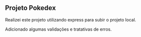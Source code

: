 ## Projeto Pokedex

Realizei este projeto utilizando express para subir o projeto local.

Adicionado algumas validações e tratativas de erros.
